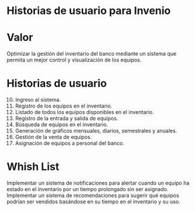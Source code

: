 # Historias de usuario para Invenio
# Valor
Optimizar la gestión del inventario del banco mediante un sistema que permita un mejor control y visualización de los equipos.
# Historias de usuario
10. Ingreso al sistema.
20. Registro de los equipos en el inventario.
30. Listado de todos los equipos disponibles en el inventario.
40. Registro de la entrada y salida de equipos.
50. Búsqueda de equipos en el inventario.
60. Generación de gráficos mensuales, diarios, semestrales y anuales.
70. Gestión de la venta de equipos.
80. Asignación de equipos a personal del banco.
# Whish List
Implementar un sistema de notificaciones para alertar cuando un equipo ha estado en el inventario por un tiempo prolongado sin ser asignado.
Implementar un sistema de recomendaciones para sugerir qué equipos podrían ser vendidos basándose en su tiempo en el inventario y su uso.
